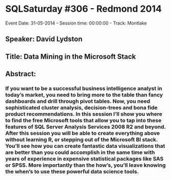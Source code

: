 # SQLSaturday #306 - Redmond 2014
Event Date: 31-05-2014 - Session time: 00:00:00 - Track: Montlake
## Speaker: David Lydston
## Title: Data Mining in the Microsoft Stack
## Abstract:
### If you want to be a successful business intelligence analyst in today’s market, you need to bring more to the table than fancy dashboards and drill through pivot tables.  Now, you need sophisticated cluster analysis, decision-trees and bona fide product recommendations. In this session I’ll show you where to find the free Microsoft tools that allow you to tap into these features of SQL Server Analysis Services 2008 R2 and beyond. After this session you will be able to create everything above without learning R, or stepping out of the Microsoft BI stack. You’ll see how you can create fantastic data visualizations that are better than you could accomplish in the same time with years of experience in expensive statistical packages like SAS or SPSS. More importantly than the how’s, you’ll leave knowing the when’s to use these powerful data science tools.

